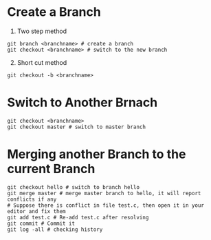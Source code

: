 # Create a Branch

1. Two step method

```
git branch <branchname> # create a branch
git checkout <branchname> # switch to the new branch
```

2. Short cut method

```
git checkout -b <branchname>
```

# Switch to Another Brnach

```
git checkout <branchname>
git checkout master # switch to master branch
```

# Merging another Branch to the current Branch

```
git checkout hello # switch to branch hello
git merge master # merge master branch to hello, it will report conflicts if any
# Suppose there is conflict in file test.c, then open it in your editor and fix them
git add test.c # Re-add test.c after resolving
git commit # Commit it
git log -all # checking history
```

